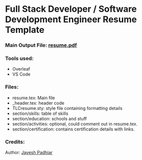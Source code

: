 # Full Stack Developer / Software Development Engineer Resume Template

### Main Output File: [resume.pdf](https://github.com/JayeshPadhiar/resume/blob/main/resume.pdf) 

### Tools used:
- Overleaf
- VS Code

### Files:
- resume.tex: Main file
- \_header.tex: header code
- TLCresume.sty: style file containing formatting details
- section/skills: table of skills
- section/education: schools and stuff
- section/activities: optional, could comment out in resume.tex.
- section/certification: contains certification details with links.

### Credits:
Author: [Jayesh Padhiar](https://www.github.com/JayeshPadhiar)

